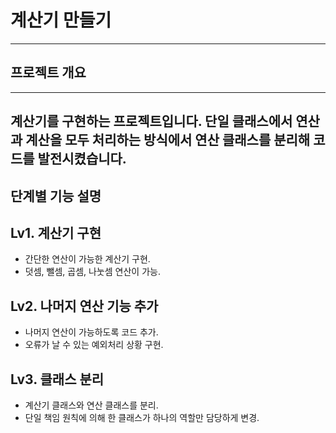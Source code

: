 # 계산기 만들기
---
## 프로젝트 개요
---
계산기를 구현하는 프로젝트입니다. 단일 클래스에서 연산과 계산을 모두 처리하는 방식에서 연산 클래스를 분리해 코드를 발전시켰습니다.
--- 
단계별 기능 설명
---
## Lv1. 계산기 구현

- 간단한 연산이 가능한 계산기 구현.
- 덧셈, 뺄셈, 곱셈, 나눗셈 연산이 가능.


## Lv2. 나머지 연산 기능 추가

- 나머지 연산이 가능하도록 코드 추가.
- 오류가 날 수 있는 예외처리 상황 구현.

## Lv3. 클래스 분리

- 계산기 클래스와 연산 클래스를 분리.
- 단일 책임 원칙에 의해 한 클래스가 하나의 역할만 담당하게 변경.





